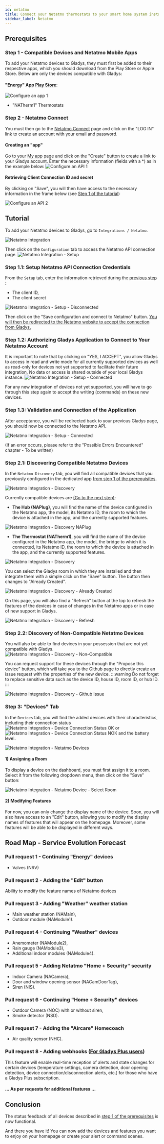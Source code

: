 ```yaml
---
id: netatmo
title: Connect your Netatmo thermostats to your smart home system installation
sidebar_label: Netatmo
---
```


## Prerequisites

### Step 1 - Compatible Devices and Netatmo Mobile Apps

To add your Netatmo devices to Gladys, they must first be added to their respective apps, which you should download from the Play Store or Apple Store.
Below are only the devices compatible with Gladys:

#### "Energy" App [Play Store](https://play.google.com/store/apps/details?id=com.netatmo.thermostat): 
![Configure an app 1](../../static/img/docs/en/configuration/netatmo/netatmo-application-energy.jpg)
- "NATherm1" Thermostats

### Step 2 - Netatmo Connect

You must then go to the [Netatmo Connect](https://dev.netatmo.com/) page and click on the "LOG IN" link to create an account with your email and password.

#### Creating an "app"

Go to your [My app](https://dev.netatmo.com/apps/) page and click on the "Create" button to create a link to your Gladys account. Enter the necessary information (fields with a \*) as in the example below:
![Configure an API 1](../../static/img/docs/en/configuration/netatmo/netatmo-connect-1.jpg)

#### Retrieving Client Connection ID and secret

By clicking on "Save", you will then have access to the necessary information in the frame below (see [Step 1 of the tutorial](/docs/integrations/netatmo#step-11-setup-netatmo-api-connection-credentials))

![Configure an API 2](../../static/img/docs/en/configuration/netatmo/netatmo-connect-2.jpg)

## Tutorial

To add your Netatmo devices to Gladys, go to `Integrations / Netatmo`.

![Netatmo Integration](../../static/img/docs/en/configuration/netatmo/en-netatmo-integrations.jpg)

Then click on the `Configuration` tab to access the Netatmo API connection page.
![Netatmo Integration - Setup](../../static/img/docs/en/configuration/netatmo/en-netatmo-integrations-devices-without-devices.jpg)

### Step 1.1: Setup Netatmo API Connection Credentials

From the `Setup` tab, enter the information retrieved during the [previous step](/docs/integrations/netatmo#step-2---netatmo-connect) :
- The client ID,
- The client secret

![Netatmo Integration - Setup - Disconnected](../../static/img/docs/en/configuration/netatmo/en-netatmo-integrations-setup-disconnected.jpg)

Then click on the "Save configuration and connect to Netatmo" button.
[You will then be redirected to the Netatmo website to accept the connection from Gladys.](/docs/integrations/netatmo#step-12-authorizing-gladys-application-to-connect-to-your-netatmo-account)

### Step 1.2: Authorizing Gladys Application to Connect to Your Netatmo Account
It is important to note that by clicking on "YES, I ACCEPT", you allow Gladys to access in read and write mode for all currently supported devices as well as read-only for devices not yet supported to facilitate their future integration. No data or access is shared outside of your local Gladys instance.
![Netatmo Integration - Setup - Connected](../../static/img/docs/en/configuration/netatmo/en-netatmo-authorize-access.jpg)

For any new integration of devices not yet supported, you will have to go through this step again to accept the writing (commands) on these new devices.

### Step 1.3: Validation and Connection of the Application
After acceptance, you will be redirected back to your previous Gladys page, you should now be connected to the Netatmo API.

![Netatmo Integration - Setup - Connected](../../static/img/docs/en/configuration/netatmo/en-netatmo-integrations-setup-connected.jpg)

(If an error occurs, please refer to the "Possible Errors Encountered" chapter - To be written)

### Step 2.1: Discovering Compatible Netatmo Devices

In the `Netatmo Discovery` tab, you will find all compatible devices that you previously configured in the dedicated app [from step 1 of the prerequisites](/docs/integrations/netatmo#step-1---compatible-devices-and-netatmo-mobile-apps).

![Netatmo Integration - Discovery](../../static/img/docs/en/configuration/netatmo/en-netatmo-integrations-discovery-with-devices.jpg)

Currently compatible devices are [(Go to the next step)](/docs/integrations/netatmo#step-22-discovery-of-non-compatible-netatmo-devices):
- **The Hub (NAPlug)**, you will find the name of the device configured in the Netatmo app, the model, its Netatmo ID, the room to which the device is attached in the app, and the currently supported features.

![Netatmo Integration - Discovery NAPlug](../../static/img/docs/en/configuration/netatmo/en-netatmo-integrations-discovery-NAPlug.jpg)

- **The Thermostat (NATherm1)**, you will find the name of the device configured in the Netatmo app, the model, the bridge to which it is connected, its Netatmo ID, the room to which the device is attached in the app, and the currently supported features.

![Netatmo Integration - Discovery](../../static/img/docs/en/configuration/netatmo/en-netatmo-integrations-discovery-NATherm1.jpg)

You can select the Gladys room in which they are installed and then integrate them with a simple click on the "Save" button. The button then changes to "Already Created".

![Netatmo Integration - Discovery - Already Created](../../static/img/docs/en/configuration/netatmo/en-netatmo-integrations-discovery-already-created.jpg)

On this page, you will also find a "Refresh" button at the top to refresh the features of the devices in case of changes in the Netatmo apps or in case of new support in Gladys.

![Netatmo Integration - Discovery - Refresh](../../static/img/docs/en/configuration/netatmo/en-netatmo-integrations-discovery-refresh.jpg)

### Step 2.2: Discovery of Non-Compatible Netatmo Devices

You will also be able to find devices in your possession that are not yet compatible with Gladys.
![Netatmo Integration - Discovery - Non-Compatible](../../static/img/docs/en/configuration/netatmo/en-netatmo-integrations-discovery-device-unknown.jpg)

You can request support for these devices through the "Propose this device" button, which will take you to the Github page to directly create an issue request with the properties of the new device.
:::warning
Do not forget to replace sensitive data such as the device ID, house ID, room ID, or hub ID.
:::

![Netatmo Integration - Discovery - Github Issue](../../static/img/docs/en/configuration/netatmo/en-netatmo-issue-github-device-unknown.jpg)

### Step 3: "Devices" Tab

In the `Devices` tab, you will find the added devices with their characteristics, including their connection status ![Netatmo Integration - Device Connection Status OK](../../static/img/docs/en/configuration/netatmo/netatmo-integrations-devices-state-connection-ok.jpg) or ![Netatmo Integration - Device Connection Status NOK](../../static/img/docs/en/configuration/netatmo/netatmo-integrations-devices-state-connection-nok.jpg) and the battery level.

![Netatmo Integration - Netatmo Devices](../../static/img/docs/en/configuration/netatmo/en-netatmo-integrations-devices.jpg)
#### 1) Assigning a Room

To display a device on the dashboard, you must first assign it to a room. Select it from the following dropdown menu, then click on the "Save" button:

![Netatmo Integration - Netatmo Device - Select Room](../../static/img/docs/en/configuration/netatmo/en-netatmo-integrations-devices-selected-room.jpg)

#### 2) Modifying Features

For now, you can only change the display name of the device. Soon, you will also have access to an "Edit" button, allowing you to modify the display names of features that will appear on the homepage. 
Moreover, some features will be able to be displayed in different ways.

## Road Map - Service Evolution Forecast

### Pull request 1 - Continuing "Energy" devices
- Valves (NRV)
### Pull request 2 - Adding the "Edit" button
Ability to modify the feature names of Netatmo devices
### Pull request 3 - Adding "Weather" weather station
- Main weather station (NAMain),
- Outdoor module (NAModule1).
### Pull request 4 - Continuing "Weather" devices
- Anemometer (NAModule2),
- Rain gauge (NAModule3),
- Additional indoor modules (NAModule4).
### Pull request 5 - Adding Netatmo "Home + Security" security
- Indoor Camera (NACamera),
- Door and window opening sensor (NACamDoorTag),
- Siren (NIS).
### Pull request 6 - Continuing "Home + Security" devices
- Outdoor Camera (NOC) with or without siren,
- Smoke detector (NSD).
### Pull request 7 - Adding the "Aircare" Homecoach
- Air quality sensor (NHC).
### Pull request 8 - Adding webhooks ([For Gladys Plus users](/plus/))
This feature will enable real-time reception of alerts and state changes for certain devices (temperature settings, camera detection, door opening detection, device connection/disconnection alerts, etc.) for those who have a Gladys Plus subscription.
#### ... As per requests for additional features ...

## Conclusion
The status feedback of all devices described in [step 1 of the prerequisites](/docs/integrations/netatmo#step-1---compatible-devices-and-netatmo-mobile-apps) is now functional.

And there you have it! You can now add the devices and features you want to enjoy on your homepage or create your alert or command scenes.
